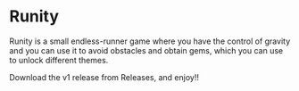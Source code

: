 # Runity

Runity is a small endless-runner game where you have the control of gravity and you can use it to avoid obstacles and obtain gems, which you can use to unlock different themes. 

Download the v1 release from Releases, and enjoy!!
